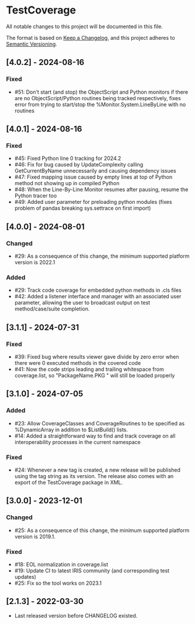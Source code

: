 # TestCoverage

All notable changes to this project will be documented in this file.

The format is based on [Keep a Changelog](https://keepachangelog.com/en/1.0.0/),
and this project adheres to [Semantic Versioning](https://semver.org/spec/v2.0.0.html).

## [4.0.2] - 2024-08-16

### Fixed
- #51: Don't start (and stop) the ObjectScript and Python monitors if there are no ObjectScript/Python routines being tracked respectively, fixes error from trying to start/stop the %Monitor.System.LineByLine with no routines 

## [4.0.1] - 2024-08-16

### Fixed 
- #45: Fixed Python line 0 tracking for 2024.2 
- #46: Fix for bug caused by UpdateComplexity calling GetCurrentByName unnecessarily and causing dependency issues
- #47: Fixed mapping issue caused by empty lines at top of Python method not showing up in compiled Python
- #48: When the Line-By-Line Monitor resumes after pausing, resume the Python tracer too 
- #49: Added user parameter for preloading python modules (fixes problem of pandas breaking sys.settrace on first import)

## [4.0.0] - 2024-08-01

### Changed
- #29: As a consequence of this change, the minimum supported platform version is 2022.1

### Added 
- #29: Track code coverage for embedded python methods in .cls files
- #42: Added a listener interface and manager with an associated user parameter, allowing the user to broadcast output on test method/case/suite completion. 

## [3.1.1] - 2024-07-31

### Fixed
- #39: Fixed bug where results viewer gave divide by zero error when there were 0 executed methods in the covered code 
- #41: Now the code strips leading and trailing whitespace from coverage.list, so "PackageName.PKG " will still be loaded properly

## [3.1.0] - 2024-07-05

### Added
- #23: Allow CoverageClasses and CoverageRoutines to be specified as %DynamicArray in addition to $ListBuild() lists.
- #14: Added a straightforward way to find and track coverage on all interoperability processes in the current namespace

### Fixed
- #24: Whenever a new tag is created, a new release will be published using the tag string as its version. The release also comes with an export of the TestCoverage package in XML.

## [3.0.0] - 2023-12-01

### Changed
- #25: As a consequence of this change, the minimum supported platform version is 2019.1.

### Fixed
- #18: EOL normalization in coverage.list
- #19: Update CI to latest IRIS community (and corresponding test updates)
- #25: Fix so the tool works on 2023.1

## [2.1.3] - 2022-03-30
- Last released version before CHANGELOG existed.
